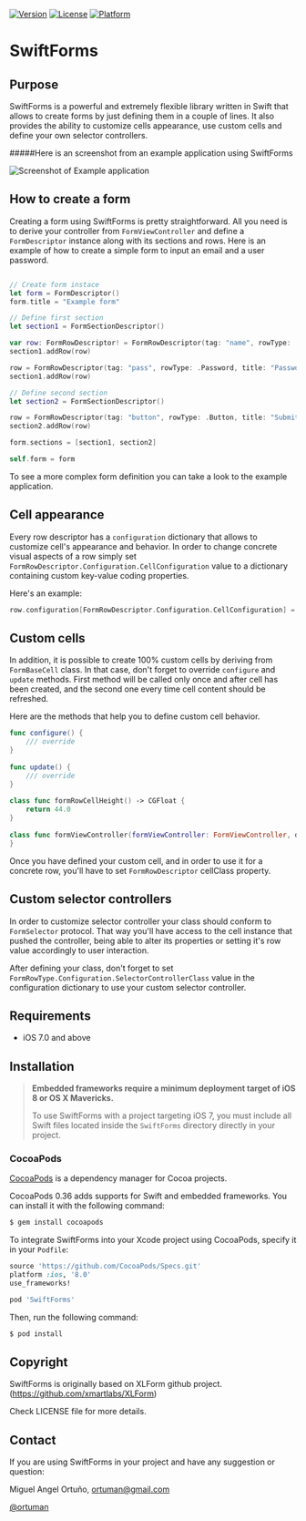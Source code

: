 
[![Version](https://img.shields.io/badge/pod-0.8.1-blue.svg)](http://cocoadocs.org/docsets/SwiftForms)
[![License](https://img.shields.io/badge/license-MIT-gray.svg)](http://cocoadocs.org/docsets/SwiftForms)
[![Platform](https://img.shields.io/badge/platform-iOS-lightgrey.svg)](http://cocoadocs.org/docsets/SwiftForms)

SwiftForms
==========

Purpose
-------
SwiftForms is a powerful and extremely flexible library written in Swift that allows to create forms by just defining them in a couple of lines. It also provides the ability to customize cells appearance, use custom cells and define your own selector controllers.

#####Here is an screenshot from an example application using SwiftForms

![Screenshot of Example application](SwiftFormsApplication/Example.gif)

How to create a form
--------------------

Creating a form using SwiftForms is pretty straightforward. All you need is to derive your controller from `FormViewController` and define a `FormDescriptor` instance along with its sections and rows. Here is an example of how to create a simple form to input an email and a user password. 

```swift

// Create form instace 
let form = FormDescriptor()
form.title = "Example form"

// Define first section
let section1 = FormSectionDescriptor()

var row: FormRowDescriptor! = FormRowDescriptor(tag: "name", rowType: .Email, title: "Email")
section1.addRow(row)

row = FormRowDescriptor(tag: "pass", rowType: .Password, title: "Password")
section1.addRow(row)

// Define second section
let section2 = FormSectionDescriptor()

row = FormRowDescriptor(tag: "button", rowType: .Button, title: "Submit")
section2.addRow(row)

form.sections = [section1, section2]

self.form = form
```
To see a more complex form definition you can take a look to the example application.

Cell appearance
----------------------

Every row descriptor has a `configuration` dictionary that allows to customize cell's appearance and behavior. In order to change concrete visual aspects of a row simply set `FormRowDescriptor.Configuration.CellConfiguration` value to a dictionary containing custom key-value coding properties.

Here's an example:

```swift
row.configuration[FormRowDescriptor.Configuration.CellConfiguration] = ["titleLabel.font" : UIFont.boldSystemFontOfSize(30.0), "segmentedControl.tintColor" : UIColor.redColor()]
```

Custom cells
-----------------

In addition, it is possible to create 100% custom cells by deriving from `FormBaseCell` class. In that case, don't forget to override `configure` and `update` methods. First method will be called only once and after cell has been created, and the second one every time cell content should be refreshed.

Here are the methods that help you to define custom cell behavior.
```swift
func configure() {
    /// override
}
    
func update() {
    /// override
}
    
class func formRowCellHeight() -> CGFloat {
    return 44.0
}
    
class func formViewController(formViewController: FormViewController, didSelectRow: FormBaseCell) {
}
```
Once you have defined your custom cell, and in order to use it for a concrete row, you'll have to set `FormRowDescriptor` cellClass property.

Custom selector controllers
-------------------------------------

In order to customize selector controller your class should conform to `FormSelector` protocol. That way you'll have access to the cell instance that pushed the controller, being able to alter its properties or setting it's row value accordingly to user interaction. 

After defining your class, don't forget to set `FormRowType.Configuration.SelectorControllerClass` value in the configuration dictionary to use your custom selector controller.

Requirements
---------------------

* iOS 7.0 and above

## Installation

> **Embedded frameworks require a minimum deployment target of iOS 8 or OS X Mavericks.**
>
> To use SwiftForms with a project targeting iOS 7, you must include all Swift files located inside the `SwiftForms` directory directly in your project.

### CocoaPods

[CocoaPods](http://cocoapods.org) is a dependency manager for Cocoa projects.

CocoaPods 0.36 adds supports for Swift and embedded frameworks. You can install it with the following command:

```bash
$ gem install cocoapods
```

To integrate SwiftForms into your Xcode project using CocoaPods, specify it in your `Podfile`:

```ruby
source 'https://github.com/CocoaPods/Specs.git'
platform :ios, '8.0'
use_frameworks!

pod 'SwiftForms'
```

Then, run the following command:

```bash
$ pod install
```

Copyright
---------

SwiftForms is originally based on XLForm github project. (https://github.com/xmartlabs/XLForm)

Check LICENSE file for more details.

Contact
-------

If you are using SwiftForms in your project and have any suggestion or question:

Miguel Angel Ortuño, <ortuman@gmail.com>

[@ortuman](http://twitter.com/ortuman)

